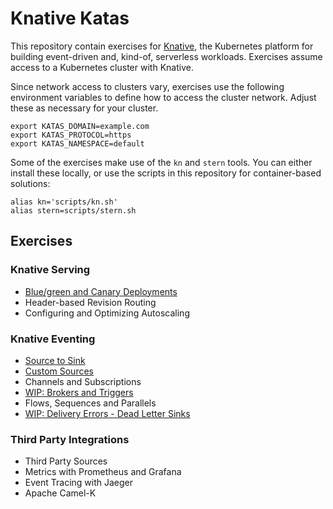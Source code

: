 # Knative Katas

This repository contain exercises for [Knative](https://knative.dev), the
Kubernetes platform for building event-driven and, kind-of, serverless
workloads. Exercises assume access to a Kubernetes cluster with Knative.

Since network access to clusters vary, exercises use the following environment
variables to define how to access the cluster network. Adjust these as necessary
for your cluster.

```console
export KATAS_DOMAIN=example.com
export KATAS_PROTOCOL=https
export KATAS_NAMESPACE=default
```

Some of the exercises make use of the `kn` and `stern` tools. You can either
install these locally, or use the scripts in this repository for container-based
solutions:

```console
alias kn='scripts/kn.sh'
alias stern=scripts/stern.sh
```

## Exercises

### Knative Serving

- [Blue/green and Canary Deployments](blue-green-and-canary.md)
- Header-based Revision Routing
- Configuring and Optimizing Autoscaling

### Knative Eventing

- [Source to Sink](source-to-sink.md)
- [Custom Sources](custom-sources.md)
- Channels and Subscriptions
- [WIP: Brokers and Triggers](brokers-and-triggers.md)
- Flows, Sequences and Parallels
- [WIP: Delivery Errors - Dead Letter Sinks](delivery-errors.md)

### Third Party Integrations

- Third Party Sources
- Metrics with Prometheus and Grafana
- Event Tracing with Jaeger
- Apache Camel-K
